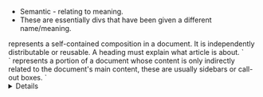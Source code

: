 - Semantic - relating to meaning. 
- These are essentially divs that have been given a different name/meaning. 

<article> represents a self-contained composition in a document. It is independently distributable or reusable. A heading must explain what article is about. 
`<aside>` represents a portion of a document whose content is only indirectly related to the document's main content, these are usually sidebars or call-out boxes. 
`<details>`
` <figcaption>`
` <figure>`
`<footer>` - Represents a footer for its nearest sectioning content or sectioning root element. It typically contains information about the author of the section, copyright data or links to related documents. 
`<header>` - Introductory content, typically a group of introductory or navigational aids. It may contain some heading elements but also a logo, search form, an author name and other elements. 
`<main>` - Dominant content of the body of your page. This should exclude things that would be consistant on other pages. 
` <mark>`
` <nav>` This provides navigation links. 
` <section>` Represents a standalone section. 
` <summary>`
` <time>`


